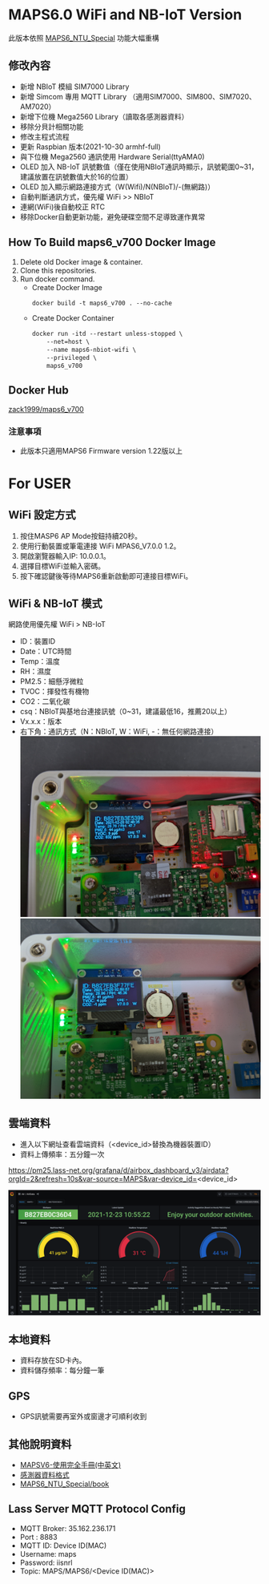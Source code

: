 # MAPS6.0 WiFi and NB-IoT Version
此版本依照 [MAPS6_NTU_Special](https://github.com/SCWhite/MAPS6_NTU_Special) 功能大幅重構

## 修改內容
- 新增 NBIoT 模組 SIM7000 Library
- 新增 Simcom 專用 MQTT Library （適用SIM7000、SIM800、SIM7020、AM7020）
- 新增下位機 Mega2560 Library（讀取各感測器資料）
- 移除分貝計相關功能
- 修改主程式流程
- 更新 Raspbian 版本(2021-10-30 armhf-full)
- 與下位機 Mega2560 通訊使用 Hardware Serial(ttyAMA0)
- OLED 加入 NB-IoT 訊號數值（僅在使用NBIoT通訊時顯示，訊號範圍0~31，建議放置在訊號數值大於16的位置）
- OLED 加入顯示網路連接方式（W(Wifi)/N(NBIoT)/-(無網路)）
- 自動判斷通訊方式，優先權 WiFi >> NBIoT
- 連網(WiFi)後自動校正 RTC
- 移除Docker自動更新功能，避免硬碟空間不足導致運作異常

## How To Build maps6_v700 Docker Image
1. Delete old Docker image & container.
2. Clone this repositories.
3. Run docker command.
    - Create Docker Image
        ``` Shell
        docker build -t maps6_v700 . --no-cache
        ```
    - Create Docker Container
        ``` Shell
        docker run -itd --restart unless-stopped \
            --net=host \
            --name maps6-nbiot-wifi \
            --privileged \
            maps6_v700
        ```

## Docker Hub
[zack1999/maps6_v700](https://hub.docker.com/repository/docker/zack1999/maps6_v700)

### 注意事項
- 此版本只適用MAPS6 Firmware version 1.22版以上

# For USER
## WiFi 設定方式
1. 按住MASP6 AP Mode按鈕持續20秒。
2. 使用行動裝置或筆電連接 WiFi MPAS6_V7.0.0 1.2。
3. 開啟瀏覽器輸入IP: 10.0.0.1。
4. 選擇目標WiFi並輸入密碼。
5. 按下確認鍵後等待MAPS6重新啟動即可連接目標WiFi。

## WiFi & NB-IoT 模式
網路使用優先權 WiFi > NB-IoT

- ID：裝置ID
- Date：UTC時間
- Temp：溫度
- RH：濕度
- PM2.5：細懸浮微粒
- TVOC：揮發性有機物
- CO2：二氧化碳
- csq：NBIoT與基地台連接訊號（0~31，建議最低16，推薦20以上）
- Vx.x.x：版本
- 右下角：通訊方式（N：NBIoT, W：WiFi, -：無任何網路連接）
![NBIOT icon](./images/nb.jpg)
![NBIOT icon](./images/wifi.jpg)

## 雲端資料
- 進入以下網址查看雲端資料（\<device_id\>替換為機器裝置ID）
- 資料上傳頻率：五分鐘一次

https://pm25.lass-net.org/grafana/d/airbox_dashboard_v3/airdata?orgId=2&refresh=10s&var-source=MAPS&var-device_id=<device_id>


![NBIOT icon](./images/lass.png)

## 本地資料
- 資料存放在SD卡內。
- 資料儲存頻率：每分鐘一筆

## GPS
- GPS訊號需要再室外或窗邊才可順利收到

## 其他說明資料
- [MAPSV6-使用完全手冊(中英文)](https://maps6-user-guide.gitbook.io/mapsv6-manual-book-zh/)
- [感測器資料格式](https://maps6-user-guide.gitbook.io/mapsv6-manual-book-zh/zi-liao-ge-shi)
- [MAPS6_NTU_Special/book](https://github.com/SCWhite/MAPS6_NTU_Special/tree/master/book)


## Lass Server MQTT Protocol Config
- MQTT Broker: 35.162.236.171
- Port : 8883
- MQTT ID: Device ID(MAC)
- Username: maps
- Password: iisnrl
- Topic: MAPS/MAPS6/<Device ID(MAC)>

